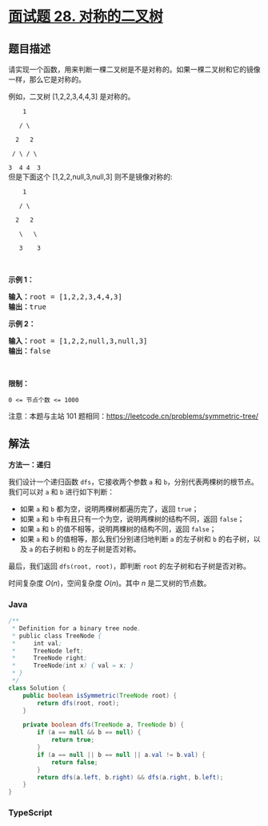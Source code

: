 # [面试题 28. 对称的二叉树](https://leetcode.cn/problems/dui-cheng-de-er-cha-shu-lcof/)

## 题目描述

<p>请实现一个函数，用来判断一棵二叉树是不是对称的。如果一棵二叉树和它的镜像一样，那么它是对称的。</p>

<p>例如，二叉树&nbsp;[1,2,2,3,4,4,3] 是对称的。</p>

<p><code>&nbsp; &nbsp; 1<br>
&nbsp; &nbsp;/ \<br>
&nbsp; 2 &nbsp; 2<br>
&nbsp;/ \ / \<br>
3 &nbsp;4 4 &nbsp;3</code><br>
但是下面这个&nbsp;[1,2,2,null,3,null,3] 则不是镜像对称的:</p>

<p><code>&nbsp; &nbsp; 1<br>
&nbsp; &nbsp;/ \<br>
&nbsp; 2 &nbsp; 2<br>
&nbsp; &nbsp;\ &nbsp; \<br>
&nbsp; &nbsp;3 &nbsp; &nbsp;3</code></p>

<p>&nbsp;</p>

<p><strong>示例 1：</strong></p>

<pre><strong>输入：</strong>root = [1,2,2,3,4,4,3]
<strong>输出：</strong>true
</pre>

<p><strong>示例 2：</strong></p>

<pre><strong>输入：</strong>root = [1,2,2,null,3,null,3]
<strong>输出：</strong>false</pre>

<p>&nbsp;</p>

<p><strong>限制：</strong></p>

<p><code>0 &lt;= 节点个数 &lt;= 1000</code></p>

<p>注意：本题与主站 101 题相同：<a href="https://leetcode.cn/problems/symmetric-tree/">https://leetcode.cn/problems/symmetric-tree/</a></p>

## 解法

**方法一：递归**

我们设计一个递归函数 `dfs`，它接收两个参数 `a` 和 `b`，分别代表两棵树的根节点。我们可以对 `a` 和 `b` 进行如下判断：

-   如果 `a` 和 `b` 都为空，说明两棵树都遍历完了，返回 `true`；
-   如果 `a` 和 `b` 中有且只有一个为空，说明两棵树的结构不同，返回 `false`；
-   如果 `a` 和 `b` 的值不相等，说明两棵树的结构不同，返回 `false`；
-   如果 `a` 和 `b` 的值相等，那么我们分别递归地判断 `a` 的左子树和 `b` 的右子树，以及 `a` 的右子树和 `b` 的左子树是否对称。

最后，我们返回 `dfs(root, root)`，即判断 `root` 的左子树和右子树是否对称。

时间复杂度 $O(n)$，空间复杂度 $O(n)$。其中 $n$ 是二叉树的节点数。

### **Java**

```java
/**
 * Definition for a binary tree node.
 * public class TreeNode {
 *     int val;
 *     TreeNode left;
 *     TreeNode right;
 *     TreeNode(int x) { val = x; }
 * }
 */
class Solution {
    public boolean isSymmetric(TreeNode root) {
        return dfs(root, root);
    }

    private boolean dfs(TreeNode a, TreeNode b) {
        if (a == null && b == null) {
            return true;
        }
        if (a == null || b == null || a.val != b.val) {
            return false;
        }
        return dfs(a.left, b.right) && dfs(a.right, b.left);
    }
}
```

### **TypeScript**
